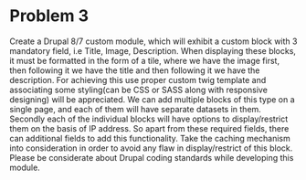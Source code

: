 # Problem 3
Create a Drupal 8/7 custom module, which will exhibit a custom block with 3 mandatory field, i.e Title, Image, Description. When displaying these blocks, it must be formatted in the form of a tile, where we have the image first, then following it we have the title and then following it we have the description. For achieving this use proper custom twig template and associating some styling(can be CSS or SASS along with responsive designing) will be appreciated. We can add multiple blocks of this type on a single page, and each of them will have separate datasets in them. 
Secondly each of the individual blocks will have options to display/restrict them on the basis of IP address. So apart from these required fields, there can additional fields to add this functionality. Take the caching mechanism into consideration in order to avoid any flaw in display/restrict of this block. 
Please be considerate about Drupal coding standards while developing this module. 